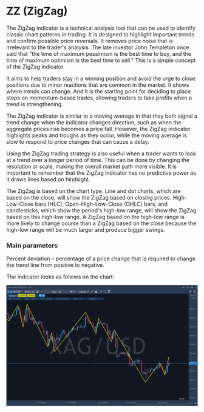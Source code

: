 # ZZ \(ZigZag\)

The ZigZag indicator is a technical analysis tool that can be used to identify classic chart patterns in trading. It is designed to highlight important trends and confirm possible price reversals. It removes price noise that is irrelevant to the trader's analysis. The late investor John Templeton once said that "the time of maximum pessimism is the best time to buy, and the time of maximum optimism is the best time to sell." This is a simple concept of the ZigZag indicator.

It aims to help traders stay in a winning position and avoid the urge to close positions due to minor reactions that are common in the market. It shows where trends can change. And it is the starting point for deciding to place stops on momentum-based trades, allowing traders to take profits when a trend is strengthening. 

The ZigZag indicator is similar to a moving average in that they both signal a trend change when the indicator changes direction, such as when the aggregate prices rise becomes a price fall. However, the ZigZag indicator highlights peaks and troughs as they occur, while the moving average is slow to respond to price changes that can cause a delay.

Using the ZigZag trading strategy is also useful when a trader wants to look at a trend over a longer period of time. This can be done by changing the resolution or scale, making the overall market path more visible. It is important to remember that the ZigZag indicator has no predictive power as it draws lines based on hindsight. 

The ZigZag is based on the chart type. Line and dot charts, which are based on the close, will show the ZigZag based on closing prices. High-Low-Close bars \(HLC\), Open-High-Low-Close \(OHLC\) bars, and candlesticks, which show the period's high-low range, will show the ZigZag based on this high-low range. A ZigZag based on the high-low range is more likely to change course than a ZigZag based on the close because the high-low range will be much larger and produce bigger swings.

### Main parameters

Percent deviation – percentage of a price change that is required to change the trend line from positive to negative.

The indicator looks as follows on the chart:

![](../../../../.gitbook/assets/screenshot_2%20%2832%29.jpg)



